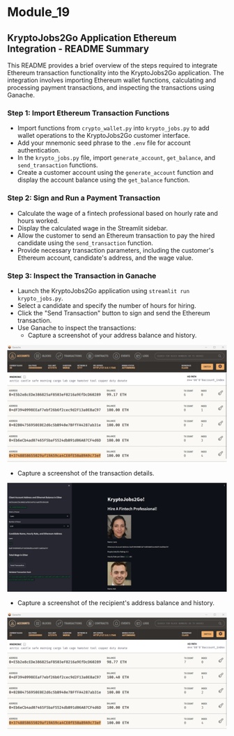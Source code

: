 # Module_19

## KryptoJobs2Go Application Ethereum Integration - README Summary

This README provides a brief overview of the steps required to integrate Ethereum transaction functionality into the KryptoJobs2Go application. The integration involves importing Ethereum wallet functions, calculating and processing payment transactions, and inspecting the transactions using Ganache.

### Step 1: Import Ethereum Transaction Functions

- Import functions from `crypto_wallet.py` into `krypto_jobs.py` to add wallet operations to the KryptoJobs2Go customer interface.
- Add your mnemonic seed phrase to the `.env` file for account authentication.
- In the `krypto_jobs.py` file, import `generate_account`, `get_balance`, and `send_transaction` functions.
- Create a customer account using the `generate_account` function and display the account balance using the `get_balance` function.

### Step 2: Sign and Run a Payment Transaction

- Calculate the wage of a fintech professional based on hourly rate and hours worked.
- Display the calculated wage in the Streamlit sidebar.
- Allow the customer to send an Ethereum transaction to pay the hired candidate using the `send_transaction` function.
- Provide necessary transaction parameters, including the customer's Ethereum account, candidate's address, and the wage value.

### Step 3: Inspect the Transaction in Ganache

- Launch the KryptoJobs2Go application using `streamlit run krypto_jobs.py`.
- Select a candidate and specify the number of hours for hiring.
- Click the "Send Transaction" button to sign and send the Ethereum transaction.
- Use Ganache to inspect the transactions:
  - Capture a screenshot of your address balance and history.

![](AddressBalance.png)

  - Capture a screenshot of the transaction details.

![](TransactionDetails.png)

  - Capture a screenshot of the recipient's address balance and history.

![](RecipientNewBalance.png)

